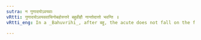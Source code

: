 ```yaml
---
sutra: न गुणादयोऽवयवाः
vRtti: गुणादयोऽवयववाचिनोबहोरुत्तरे बहुव्रीहौ नान्तोदात्तो भवन्ति ॥
vRtti_eng: In a _Bahuvrihi_, after बहु, the acute does not fall on the final of गुण &c. when they appear in the compound as ingredient of something else.

---
```

